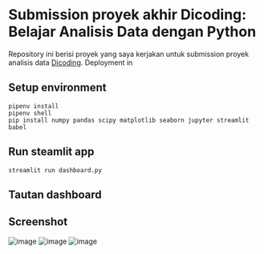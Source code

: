 # Submission proyek akhir Dicoding: Belajar Analisis Data dengan Python 

Repository ini berisi proyek yang saya kerjakan untuk submission proyek analisis data [Dicoding](https://www.dicoding.com/). 
Deployment in 

## Setup environment
```
pipenv install
pipenv shell
pip install numpy pandas scipy matplotlib seaborn jupyter streamlit babel
```

## Run steamlit app
```
streamlit run dashboard.py
```

## Tautan dashboard

## Screenshot
![image](https://github.com/rinayu30/submission/assets/58639705/682a5702-5956-4d7f-9131-d15bd4e3d9fa)
![image](https://github.com/rinayu30/submission/assets/58639705/0281a1ad-97c4-4d9c-a4e4-959803677115)
![image](https://github.com/rinayu30/submission/assets/58639705/92e46bf8-2457-4726-b399-65733238468e)

